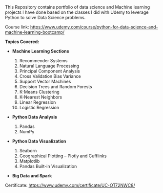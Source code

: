 This Repository contains portfolio of data science and Machine learning projects I have done based on the classes I did with Udemy to leverage Python to solve Data Science problems.

Course link: https://www.udemy.com/course/python-for-data-science-and-machine-learning-bootcamp/

**Topics Covered:**

- **Machine Learning Sections**
  1.	Recommender Systems
  2.	Natural Language Processing
  3.	Principal Component Analysis
  4.	Cross Validation Bias Variance
  5.	Support Vector Machines
  6.	Decision Trees and Random Forests
  7.	K-Means Clustering
  8.	K-Nearest Neighbors
  9.	Linear Regression
  10.	 Logistic Regression
  
- **Python Data Analysis**
  1.	Pandas
  2.	NumPy
  
- **Python Data Visualization**
  1.	Seaborn
  2.	Geographical Plotting – Plotly and Cufflinks
  3.	Matplotlib
  4.	Pandas Built-in Visualization
  
- **Big Data and Spark**


Certificate: https://www.udemy.com/certificate/UC-OT72NWC8/
